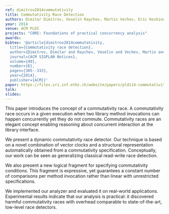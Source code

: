 ```yaml
---
ref: dimitrov2014commutativity
title: Commutativity Race Detection 
authors: Dimitar Dimitrov, Veselin Raychev, Martin Vechev, Eric Koskinen          
year: 2014
venue: ACM PLDI
projects: "CORE: Foundations of practical concurrency analysis"
awards:
bibtex: '@article{dimitrov2014commutativity,
  title={Commutativity race detection},
  author={Dimitrov, Dimitar and Raychev, Veselin and Vechev, Martin and Koskinen, Eric},
  journal={ACM SIGPLAN Notices},
  volume={49},
  number={6},
  pages={305--315},
  year={2014},
  publisher={ACM}}'
paper: https://files.sri.inf.ethz.ch/website/papers/pldi14-commutativity.pdf
talk: 
slides: 
---
```


This paper introduces the concept of a commutativity race. A commutativity race occurs in a given execution when two library method invocations can happen concurrently yet they do not commute. Commutativity races are an elegant concept enabling reasoning about concurrent interaction at the library interface.

We present a dynamic commutativity race detector. Our technique is based on a novel combination of vector clocks and a structural representation automatically obtained from a commutativity specification. Conceptually, our work can be seen as generalizing classical read-write race detection.

We also present a new logical fragment for specifying commutativity conditions. This fragment is expressive, yet guarantees a constant number of comparisons per method invocation rather than linear with unrestricted specifications.

We implemented our analyzer and evaluated it on real-world applications. Experimental results indicate that our analysis is practical: it discovered harmful commutativity races with overhead comparable to state-of-the-art, low-level race detectors.
